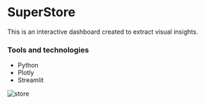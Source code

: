 # SuperStore
This is an interactive dashboard created to extract visual insights.

### Tools and technologies
- Python
- Plotly
- Streamlit
  
![store](https://github.com/Nuwanthi-R/Super-Store/assets/88087877/d52de424-e16d-4e0f-92a8-62f7c54f5597)
